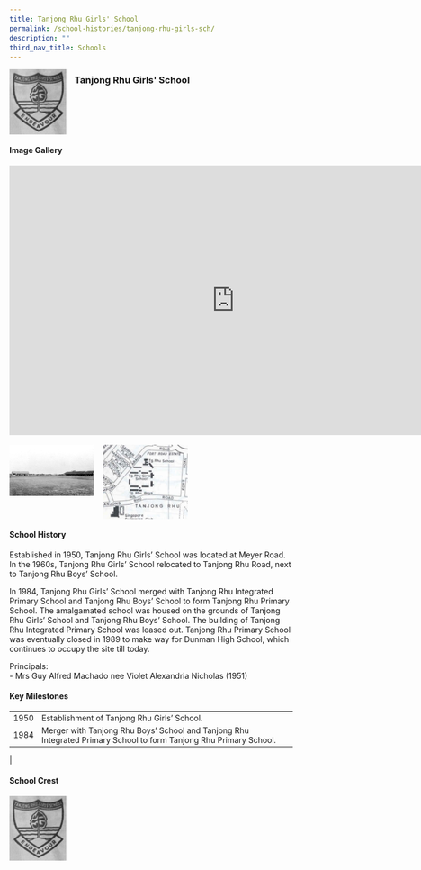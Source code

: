 ```yaml
---
title: Tanjong Rhu Girls' School
permalink: /school-histories/tanjong-rhu-girls-sch/
description: ""
third_nav_title: Schools
---
```

<img align="left" style="width:20%;margin-right:15px;" src="/images/tanjongrhugirls1.png">

### **Tanjong Rhu Girls' School**

<br clear="left">

#### **Image Gallery**
<iframe src="https://docs.google.com/presentation/d/e/2PACX-1vS1UAXcvLab0zJeH2595Yisqt5WS1WbNeDQAmNylk5MKi4SYMz6Mejep9F1MbPv5Rju9-a-nV6AkjpB/embed?start=false&amp;loop=true&amp;delayms=5000" frameborder="0" width="800" height="479" allowfullscreen="true"></iframe>

<p><a href="https://staging.d1yxymztqoj7qn.amplifyapp.com/images/tanjongrhugirls2.jpg">  
<img align="left" style="width:30%;margin-right:15px;" src="/images/tanjongrhugirls2.jpg">
</a></p>

<p><a href="https://staging.d1yxymztqoj7qn.amplifyapp.com/images/tanjongrhugirls3.jpg">  
<img align="left" style="width:30%;margin-right:15px;" src="/images/tanjongrhugirls3.jpg">
</a></p>

<br clear="left">

#### **School History**
Established in 1950, Tanjong Rhu Girls’ School was located at Meyer Road. In the 1960s, Tanjong Rhu Girls’ School relocated to Tanjong Rhu Road, next to Tanjong Rhu Boys’ School.  
  
In 1984, Tanjong Rhu Girls’ School merged with Tanjong Rhu Integrated Primary School and Tanjong Rhu Boys’ School to form Tanjong Rhu Primary School. The amalgamated school was housed on the grounds of Tanjong Rhu Girls’ School and Tanjong Rhu Boys’ School. The building of Tanjong Rhu Integrated Primary School was leased out. Tanjong Rhu Primary School was eventually closed in 1989 to make way for Dunman High School, which continues to occupy the site till today.  
  
Principals:<br>
\- Mrs Guy Alfred Machado nee Violet Alexandria Nicholas (1951)

#### **Key Milestones**

|  |  |
|:---:|---|
| 1950 | Establishment of Tanjong Rhu Girls’ School. |
| 1984 | Merger with Tanjong Rhu Boys’ School and Tanjong Rhu Integrated Primary School to form Tanjong Rhu Primary School. |
|

#### **School Crest**
<img align="left" style="width:20%;margin-right:15px;" src="/images/tanjongrhugirls1.png">


<br clear="left">
